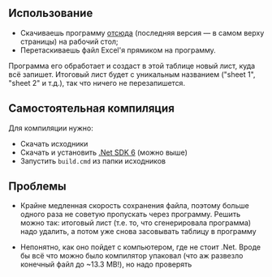 ## Использование
* Скачиваешь программу [отсюда](https://github.com/gretmn102/TransportationTransformer/releases) (последняя версия — в самом верху страницы) на рабочий стол;
* Перетаскиваешь файл Excel'я прямиком на программу.

Программа его обработает и создаст в этой таблице новый лист, куда всё запишет. Итоговый лист будет с уникальным названием ("sheet 1", "sheet 2" и т.д.), так что ничего не перезапишется.

## Самостоятельная компиляция
Для компиляции нужно:
* Скачать исходники
* Скачать и установить [.Net SDK 6](https://dotnet.microsoft.com/en-us/download/dotnet/6.0) (можно выше)
* Запустить `build.cmd` из папки исходников

## Проблемы
* Крайне медленная скорость сохранения файла, поэтому больше одного раза не советую пропускать через программу. Решить можно так: итоговый лист (т.е. то, что сгенерировала программа) надо удалить, а потом уже снова засовывать таблицу в программу

* Непонятно, как оно пойдет с компьютером, где не стоит .Net. Вроде бы всё что можно было компилятор упаковал (что аж развезло конечный файл до ~13.3 MB!), но надо проверять
